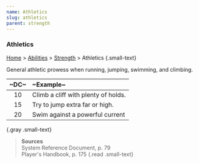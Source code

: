 ```yaml
---
name: Athletics
slug: athletics
parent: strength
---
```

### Athletics
[Home](dm-operations-center) > [Abilities](abilities) > [Strength](strength) > Athletics {.small-text}

General athletic prowess when running, jumping, swimming, and climbing.

| ~DC~ | ~Example~ |
|:----:|:----------|
|  10  | Climb a cliff with plenty of holds.  |
|  15  | Try to jump extra far or high. |
|  20  | Swim against a powerful current |
{.gray .small-text}

> **Sources** <br/>
> System Reference Document, p. 79<br/>
> Player's Handbook, p. 175
{.read .small-text}

